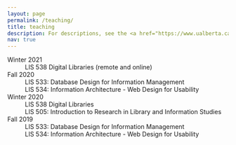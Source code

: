 ```yaml
---
layout: page
permalink: /teaching/
title: teaching
description: For descriptions, see the <a href="https://www.ualberta.ca/school-of-library-and-information-studies/study/courses/mlis-courses.html">MLIS Courses page</a>
nav: true
---
```




<dl>
  <dt>Winter 2021</dt>
  <dd>LIS 538 Digital Libraries (remote and online)</dd>
  <dt>Fall 2020</dt>
  <dd>LIS 533: Database Design for Information Management</dd>
	<dd>LIS 534: Information Architecture - Web Design for Usability</dd>
 <dt>Winter 2020</dt>
	<dd>LIS 538 Digital Libraries</dd>
	<dd>LIS 505: Introduction to Research in Library and Information Studies</dd>
 <dt>Fall 2019</dt>
	  <dd>LIS 533: Database Design for Information Management</dd>
	<dd>LIS 534: Information Architecture - Web Design for Usability</dd>
</dl>
